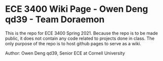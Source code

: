 # ECE 3400 Wiki Page - Owen Deng qd39 - Team Doraemon
This is the repo for ECE 3400 Spring 2021. Because the repo is to be made public, it does not contain any code related to projects done in class. The only purpose of the repo is to host github pages to serve as a wiki.

Author: Owen Deng qd39, Senior ECE at Cornell University
